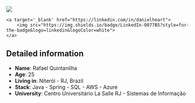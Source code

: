 <div>
    <a target='_blank' href="https://twitter.com/rafael_cmr">
        <img src="https://img.shields.io/badge/Twitter-1DA1F2?style=for-the-badge&logo=twitter&logoColor=white">
    </a>
   
    <a target='_blank' href="https://linkedin.com/in/danielheart">
        <img src="https://img.shields.io/badge/LinkedIn-0077B5?style=for-the-badge&logo=linkedin&logoColor=white">
    </a>
</div>


## Detailed information

* **Name**: Rafael Quintanilha
* **Age**: 25
* **Living in**: Niterói - RJ, Brazil
* **Stack**: Java - Spring - SQL - AWS - Azure
* **University**: Centro Universitário La Salle RJ - Sistemas de Informação
